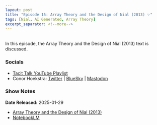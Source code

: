 ```yaml
---
layout: post
title: "Episode 15: Array Theory and the Design of Nial (2013) ✨"
tags: [Nial, AI Generated, Array Theory]
excerpt_separator: <!--more-->
---
```


<div id="buzzsprout-player-16508885"></div><script src="https://www.buzzsprout.com/2363521/episodes/16508885-episode-15-array-theory-and-the-design-of-nial-2013.js?container_id=buzzsprout-player-16508885&player=small" type="text/javascript" charset="utf-8"></script>

<br>In this episode, the Array Theory and the Design of Nial (2013) text is discussed.

<!--more-->

### Socials

* [Tacit Talk YouTube Playlist](https://www.youtube.com/playlist?list=PLVFrD1dmDdvenJhYti3HomLRkC4_Y9AXA)
* Conor Hoekstra: [Twitter](https://twitter.com/code_report) \| [BlueSky](https://bsky.app/profile/codereport.bsky.social) \| [Mastodon](https://mastodon.social/@code_report)

### Show Notes

**Date Released:** 2025-01-29 <br>

* [Array Theory and the Design of Nial (2013)](https://www.nial-array-language.org/ndocs/Array%20Theory%20and%20the%20Design%20of%20Nial.pdf)
* [NotebookLM](https://notebooklm.google.com/)
